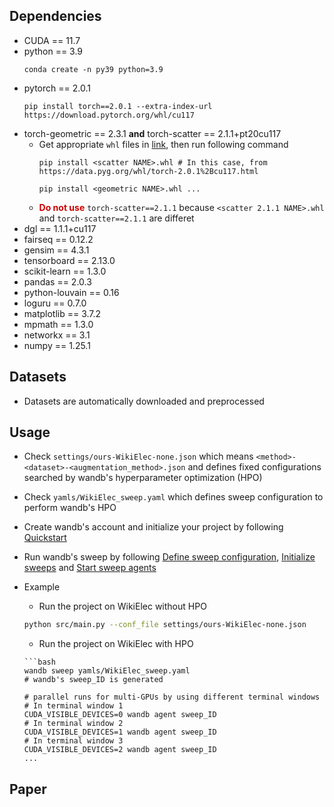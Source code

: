 ## Dependencies

- CUDA == 11.7
- python == 3.9
    ```shell
    conda create -n py39 python=3.9
    ```
- pytorch == 2.0.1
    ```shell
    pip install torch==2.0.1 --extra-index-url https://download.pytorch.org/whl/cu117
    ```
- torch-geometric == 2.3.1  **and**  torch-scatter == 2.1.1+pt20cu117
    - Get appropriate `whl` files in [link](https://data.pyg.org/whl/), then run following command
        ```shell
        pip install <scatter NAME>.whl # In this case, from https://data.pyg.org/whl/torch-2.0.1%2Bcu117.html

        pip install <geometric NAME>.whl ...
        ```
    - <font color=#cc0000>**Do not use**</font> `torch-scatter==2.1.1` because `<scatter 2.1.1 NAME>.whl` and `torch-scatter==2.1.1` are differet
- dgl == 1.1.1+cu117
- fairseq == 0.12.2
- gensim == 4.3.1
- tensorboard == 2.13.0
- scikit-learn == 1.3.0
- pandas == 2.0.3
- python-louvain == 0.16
- loguru == 0.7.0
- matplotlib == 3.7.2
- mpmath == 1.3.0
- networkx == 3.1
- numpy == 1.25.1

## Datasets
- Datasets are automatically downloaded and preprocessed

## Usage
- Check `settings/ours-WikiElec-none.json` which means `<method>-<dataset>-<augmentation_method>.json` and defines fixed configurations searched by wandb's hyperparameter optimization (HPO)
- Check `yamls/WikiElec_sweep.yaml` which defines sweep configuration to perform wandb's HPO
- Create wandb's account and initialize your project by following [Quickstart](https://docs.wandb.ai/quickstart)
- Run wandb's sweep by following [Define sweep configuration](https://docs.wandb.ai/guides/sweeps/define-sweep-configuration), [Initialize sweeps](https://docs.wandb.ai/guides/sweeps/initialize-sweeps) and [Start sweep agents](https://docs.wandb.ai/guides/sweeps/start-sweep-agents)
- Example
    - Run the project on WikiElec without HPO
    ```bash
    python src/main.py --conf_file settings/ours-WikiElec-none.json
    ```

    - Run the project on WikiElec with HPO
    ```
    ```bash
    wandb sweep yamls/WikiElec_sweep.yaml
    # wandb's sweep_ID is generated

    # parallel runs for multi-GPUs by using different terminal windows
    # In terminal window 1
    CUDA_VISIBLE_DEVICES=0 wandb agent sweep_ID
    # In terminal window 2
    CUDA_VISIBLE_DEVICES=1 wandb agent sweep_ID
    # In terminal window 3
    CUDA_VISIBLE_DEVICES=2 wandb agent sweep_ID
    ...
    ```
## Paper